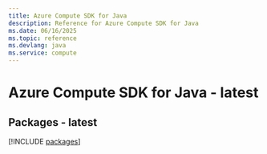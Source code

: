 ```yaml
---
title: Azure Compute SDK for Java
description: Reference for Azure Compute SDK for Java
ms.date: 06/16/2025
ms.topic: reference
ms.devlang: java
ms.service: compute
---
```

# Azure Compute SDK for Java - latest
## Packages - latest
[!INCLUDE [packages](compute-index.md)]